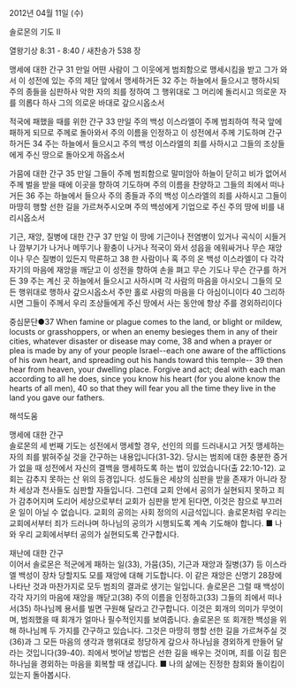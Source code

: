 2012년 04월 11일 (수)

솔로몬의 기도 Ⅱ



열왕기상 8:31 - 8:40 / 새찬송가 538 장


맹세에 대한 간구
31 만일 어떤 사람이 그 이웃에게 범죄함으로 맹세시킴을 받고 그가 와서 이 성전에 있는 주의 제단 앞에서 맹세하거든 32 주는 하늘에서 들으시고 행하시되 주의 종들을 심판하사 악한 자의 죄를 정하여 그 행위대로 그 머리에 돌리시고 의로운 자를 의롭다 하사 그의 의로운 바대로 갚으시옵소서

적국에 패했을 때를 위한 간구
33 만일 주의 백성 이스라엘이 주께 범죄하여 적국 앞에 패하게 되므로 주께로 돌아와서 주의 이름을 인정하고 이 성전에서 주께 기도하며 간구하거든 34 주는 하늘에서 들으시고 주의 백성 이스라엘의 죄를 사하시고 그들의 조상들에게 주신 땅으로 돌아오게 하옵소서

가뭄에 대한 간구
35 만일 그들이 주께 범죄함으로 말미암아 하늘이 닫히고 비가 없어서 주께 벌을 받을 때에 이곳을 향하여 기도하며 주의 이름을 찬양하고 그들의 죄에서 떠나거든 36 주는 하늘에서 들으사 주의 종들과 주의 백성 이스라엘의 죄를 사하시고 그들이 마땅히 행할 선한 길을 가르쳐주시오며 주의 백성에게 기업으로 주신 주의 땅에 비를 내리시옵소서

기근, 재앙, 질병에 대한 간구
37 만일 이 땅에 기근이나 전염병이 있거나 곡식이 시들거나 깜부기가 나거나 메뚜기나 황충이 나거나 적국이 와서 성읍을 에워싸거나 무슨 재앙이나 무슨 질병이 있든지 막론하고 38 한 사람이나 혹 주의 온 백성 이스라엘이 다 각각 자기의 마음에 재앙을 깨닫고 이 성전을 향하여 손을 펴고 무슨 기도나 무슨 간구를 하거든 39 주는 계신 곳 하늘에서 들으시고 사하시며 각 사람의 마음을 아시오니 그들의 모든 행위대로 행하사 갚으시옵소서 주만 홀로 사람의 마음을 다 아심이니이다 40 그리하시면 그들이 주께서 우리 조상들에게 주신 땅에서 사는 동안에 항상 주를 경외하리이다

중심문단●37 When famine or plague comes to the land, or blight or mildew, locusts or grasshoppers, or when an enemy besieges them in any of their cities, whatever disaster or disease may come, 38 and when a prayer or plea is made by any of your people Israel--each one aware of the afflictions of his own heart, and spreading out his hands toward this temple-- 39 then hear from heaven, your dwelling place. Forgive and act; deal with each man according to all he does, since you know his heart (for you alone know the hearts of all men), 40 so that they will fear you all the time they live in the land you gave our fathers.

해석도움





맹세에 대한 간구  
솔로몬의 세 번째 기도는 성전에서 맹세할 경우, 선인의 의를 드러내시고 거짓 맹세하는 자의 죄를 밝혀주실 것을 간구하는 내용입니다(31-32). 당시는 범죄에 대한 충분한 증거가 없을 때 성전에서 자신의 결백을 맹세하도록 하는 법이 있었습니다(출 22:10-12). 교회는 감추지 못하는 산 위의 등경입니다. 성도들은 세상의 심판을 받을 존재가 아니라 장차 세상과 천사들도 심판할 자들입니다. 그런데 교회 안에서 공의가 실현되지 못하고 죄가 감추어지며 도리어 세상으로부터 교회가 심판을 받게 된다면, 이것은 참으로 부끄러운 일이 아닐 수 없습니다. 교회의 공의는 사회 정의의 시금석입니다. 솔로몬처럼 우리는 교회에서부터 죄가 드러나며 하나님의 공의가 시행되도록 계속 기도해야 합니다.
■ 나와 우리 교회에서부터 공의가 실현되도록 간구합시다.

재난에 대한 간구  
이어서 솔로몬은 적군에게 패하는 일(33), 가뭄(35), 기근과 재앙과 질병(37) 등 이스라엘 백성이 장차 당할지도 모를 재앙에 대해 기도합니다. 이 같은 재앙은 신명기 28장에 나타난 것과 마찬가지로 모두 범죄의 결과로 생기는 일입니다. 솔로몬은 그럴 때 백성이 각각 자기의 마음에 재앙을 깨닫고(38) 주의 이름을 인정하고(33) 그들의 죄에서 떠나서(35) 하나님께 용서를 빌면 구원해 달라고 간구합니다. 이것은 회개의 의미가 무엇이며, 범죄했을 때 회개가 얼마나 필수적인지를 보여줍니다. 솔로몬은 또 회개한 백성을 위해 하나님께 두 가지를 간구하고 있습니다. 그것은 마땅히 행할 선한 길을 가르쳐주실 것(36)과 그 모든 마음의 생각과 행위대로 정당하게 갚으사 하나님을 경외하게 만들어 달라는 것입니다(39-40). 죄에서 벗어날 방법은 선한 길을 배우는 것이며, 죄를 이길 힘은 하나님을 경외하는 마음을 회복할 때 생깁니다.
■ 나의 삶에는 진정한 참회와 돌이킴이 있는지 돌아봅시다.